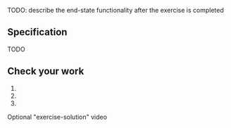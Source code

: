 <!-- 1. Introduction -------------------------------------------------------------------------------------

    Goal: Describe the end state of the project after this exercise. Ideally, each exercise unit will create a feeling of closure in the learner. That is, they'll have achieved something that demonstrate progress towards the overall goal. For example, if they're building software, maybe the app will run and perform part of the target functionality. This introductory paragraph summarizes what part(s) of the project will be completed in this unit.

    Heading: none

    Example: "The chocolate-manufacturer needs a separate storage account for their private information. Here, you will create an account with settings appropriate to hold this mission-critical business data. You'll validate the account settings against requirements to check your work."
-->
TODO: describe the end-state functionality after the exercise is completed

<!-- 2. Specification-------------------------------------------------------------------------------------

    Goal: Describe the requirements for the part of the project they'll do in this unit. Avoid hints and guidance on how they'll achieve the goal.

    Structure: The specification format is at the author's discretion and will vary based on project type. For example, you could provide any or all of the following:
        - Functional specification for what this part of the project should do when complete.
        - Acceptance criteria (functionality, capacity, resilience, performance, etc.).
        - List of the technologies they should use in this part.
-->

## Specification
TODO

<!-- 3. Validation -------------------------------------------------------------------------------------------

    Goal: Enables the learner to evaluate if they completed the exercise correctly. This feedback is critical for learning.

    Structure:
        1. H2 of "Check your work".
        2. An introductory paragraph describing how they'll validate their work at a high level.
        3. Numbered steps (if the learner needs to perform multiple steps to verify if they were successful).
        4. Video of an expert performing the exact steps of the exercise (optional).

    Example:
         "At this point, the app is scanning Twitter every minute for tweets containing the search text. To verify the app is running and working correctly, we'll look at the Runs history table."
             "1. Select Overview in the navigation menu.
              2. Select Refresh once a minute until you see a row in the Runs history table.
              ...
              6. Examine the data in the OUTPUTS section. For example, locate the text of the matching tweet."
-->

## Check your work
<!-- Introduction paragraph -->
1. <!-- Step 1 (if multiple steps are needed) -->
1. <!-- Step 2 (if multiple steps are needed) -->
1. <!-- Step n (if multiple steps are needed) -->
Optional "exercise-solution" video

<!-- - - - - - - - - - - - - - - - - - - - - - - - - - - - - - - - - - - - - - - - -->

<!-- Do not add a unit summary or references/links -->
